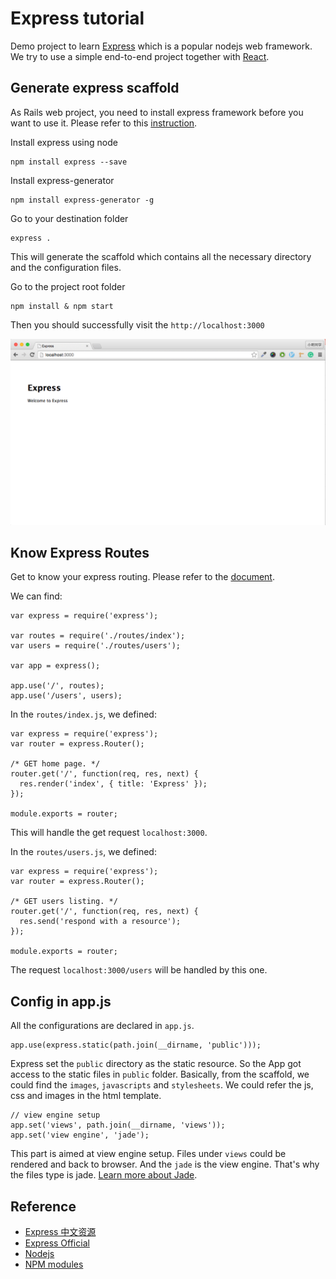 # Express tutorial
Demo project to learn [Express](http://expressjs.com) which is a popular nodejs web framework. We try to use a simple end-to-end
project together with [React](http://facebook.github.io/react/).

## Generate express scaffold

As Rails web project, you need to install express framework before you want to use it. Please refer to this [instruction](http://expressjs.com/starter/installing.html).

Install express using node
```
npm install express --save
```

Install express-generator

```
npm install express-generator -g
```

Go to your destination folder

```
express .
```

This will generate the scaffold which contains all the necessary directory and the configuration files.

Go to the project root folder

```
npm install & npm start
```

Then you should successfully visit the `http://localhost:3000`

<img src="public/images/express-home.png?raw=true">

## Know Express Routes

Get to know your express routing. Please refer to the [document](http://www.expressjs.com.cn/guide/routing.html).

We can find:

```
var express = require('express');

var routes = require('./routes/index');
var users = require('./routes/users');

var app = express();

app.use('/', routes);
app.use('/users', users);
```

In the `routes/index.js`, we defined:

```
var express = require('express');
var router = express.Router();

/* GET home page. */
router.get('/', function(req, res, next) {
  res.render('index', { title: 'Express' });
});

module.exports = router;
```

This will handle the get request `localhost:3000`.

In the `routes/users.js`, we defined:

```
var express = require('express');
var router = express.Router();

/* GET users listing. */
router.get('/', function(req, res, next) {
  res.send('respond with a resource');
});

module.exports = router;
```

The request `localhost:3000/users` will be handled by this one.

## Config in app.js

All the configurations are declared in `app.js`. 

```
app.use(express.static(path.join(__dirname, 'public')));
```
Express set the `public` directory as the static resource. So the App got access to the static files in `public` folder.
Basically, from the scaffold, we could find the `images`, `javascripts` and `stylesheets`. We could refer the js, css and images
in the html template.

```
// view engine setup
app.set('views', path.join(__dirname, 'views'));
app.set('view engine', 'jade');
```

This part is aimed at view engine setup. Files under `views` could be rendered and back to browser. And the `jade` is the view engine.
That's why the files type is jade. [Learn more about Jade](http://jade-lang.com/).


## Reference

* [Express 中文资源](http://www.expressjs.com.cn/)
* [Express Official](http://www.expressjs.com)
* [Nodejs](https://nodejs.org)
* [NPM modules](https://www.npmjs.com/)
 



